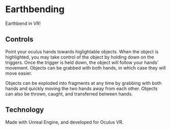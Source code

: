 # Earthbending

Earthbend in VR!

## Controls
Point your oculus hands towards higlightable objects. When the object is highlighted, you may take control of the object by
holding down on the triggers. Once the trigger is held down, the object will follow your hands' movement. Objects can be
grabbed with both hands, in which case they will move easier.

Objects can be exploded into fragments at any time by grabbing with both hands and quickly moving the two hands away from each other.
Objects can also be thrown, caught, and transferred between hands.

## Technology
Made with Unreal Engine, and developed for Oculus VR.
